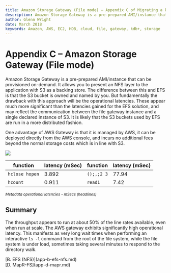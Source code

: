 ```yaml
---
title: Amazon Storage Gateway (File mode) – Appendix C of Migrating a kdb+ HDB to Amazon EC2 – Cloud – kdb+ and q documentation
description: Amazon Storage Gateway is a pre-prepared AMI/instance that can be provisioned on-demand. It allows you to present an NFS layer to the application with S3 as a backing store. The difference between this and EFS is that the S3 bucket is owned and named by you. But fundamentally the drawback with this approach will be the operational latencies. These appear much more significant than the latencies gained for the EFS solution, and may reflect the communication between the file gateway instance and a single declared instance of S3. It is likely that the S3 buckets used by EFS are run in a more distributed fashion.
author: Glenn Wright
date: March 2018
keywords: Amazon, AWS, EC2, HDB, cloud, file, gateway, kdb+, storage
---
```

# Appendix C – Amazon Storage Gateway (File mode)



Amazon Storage Gateway is a pre-prepared AMI/instance that can be
provisioned on-demand. It allows you to present an NFS layer to the
application with S3 as a backing store. The difference between this and
EFS is that the S3 bucket is owned and named by you. But fundamentally
the drawback with this approach will be the operational latencies. These
appear much more significant than the latencies gained for the EFS
solution, and may reflect the communication between the file gateway
instance and a single declared instance of S3. It is likely that the S3
buckets used by EFS are run in a more distributed fashion.

One advantage of AWS Gateway is that it is managed by AWS, it can be
deployed directly from the AWS console, and incurs no additional fees
beyond the normal storage costs which is in line with S3.

![](img/media/image31.png)

function       | latency (mSec) | function   | latency (mSec) 
---------------|----------------|------------|---------------
`hclose hopen` | 3.892          | `();,;2 3` | 77.94
`hcount`       | 0.911          | `read1`    | 7.42

<small>_Metadata operational latencies - mSecs (headlines)_</small>


## Summary

The throughput appears to run at about 50% of the line rates available, even when run at scale. 
The AWS gateway exhibits significantly high operational latency. 
This manifests as very long wait times when performing an interactive `ls -l` command from the root of the file system, while the file system is under load, sometimes taking several minutes to respond to the directory walk.


<div class="kx-nav" markdown="1">
<div class="kx-nav-prev">[B. EFS (NFS)](app-b-efs-nfs.md)</div><div class="kx-nav-next">[D. MapR-FS](app-d-mapr.md)</div>
</div>
